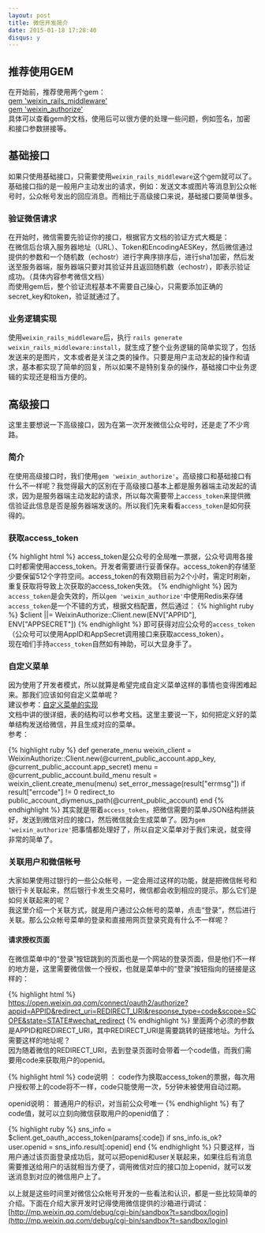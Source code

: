 ```yaml
---
layout: post
title: 微信开发简介
date: 2015-01-18 17:28:40
disqus: y
---
```


## 推荐使用GEM

在开始前，推荐使用两个gem：  
[gem 'weixin_rails_middleware'](https://github.com/lanrion/weixin_rails_middleware)    
[gem 'weixin_authorize'](https://github.com/lanrion/weixin_authorize)   
具体可以查看gem的文档，使用后可以很方便的处理一些问题，例如签名，加密和接口参数拼接等。  

## 基础接口
如果只使用基础接口，只需要使用`weixin_rails_middleware`这个gem就可以了。基础接口指的是一般用户主动发出的请求，例如：发送文本或图片等消息到公众帐号时，公众帐号发出的回应消息。而相比于高级接口来说，基础接口要简单很多。

### 验证微信请求
在开始时，微信需要先验证你的接口，根据官方文档的验证方式大概是：  
在微信后台填入服务器地址（URL）、Token和EncodingAESKey，然后微信通过提供的参数和一个随机数（echostr）进行字典序排序后，进行sha1加密，然后发送至服务器端，服务器端只要对其验证并且返回随机数（echostr），即表示验证成功。（具体内容参考微信文档）   
而使用gem后，整个验证流程基本不需要自己操心，只需要添加正确的secret_key和token，验证就通过了。

### 业务逻辑实现
使用`weixin_rails_middleware`后，执行 `rails generate weixin_rails_middleware:install`，就生成了整个业务逻辑的简单实现了，包括发送来的是图片，文本或者是关注之类的操作。只要是用户主动发起的操作和请求，基本都实现了简单的回复，所以如果不是特别复杂的操作，基础接口中业务逻辑的实现还是相当方便的。

## 高级接口
这里主要想说一下高级接口，因为在第一次开发微信公众号时，还是走了不少弯路。   

### 简介
在使用高级接口时，我们使用`gem 'weixin_authorize'`。高级接口和基础接口有什么不一样呢？我觉得最大的区别在于高级接口基本上都是服务器端主动发起的请求，因为是服务器端主动发起的请求，所以每次需要带上`access_token`来提供微信验证此信息是否是服务器端发送的。所以我们先来看看`access_token`是如何获得的。

### 获取access_token
{% highlight html %}
access_token是公众号的全局唯一票据，公众号调用各接口时都需使用access_token。开发者需要进行妥善保存。access_token的存储至少要保留512个字符空间。access_token的有效期目前为2个小时，需定时刷新，重复获取将导致上次获取的access_token失效。
{% endhighlight %}
因为`access_token`是会失效的，所以`gem 'weixin_authorize'`中使用Redis来存储`access_token`是一个不错的方式，根据文档配置，然后通过：
{% highlight ruby %}
$client ||= WeixinAuthorize::Client.new(ENV["APPID"], ENV["APPSECRET"])
{% endhighlight %}
即可获得对应公众号的`access_token`（公众号可以使用AppID和AppSecret调用接口来获取access_token）。  
现在咱们手持`access_token`自然如有神助，可以大显身手了。

### 自定义菜单
因为使用了开发者模式，所以就算是希望完成自定义菜单这样的事情也变得困难起来。那我们应该如何自定义菜单呢？  
建议参考：[自定义菜单的实现](https://github.com/lanrion/weixin_rails_middleware/wiki/DIY-menu)    
文档中讲的很详细，表的结构可以参考文档。这里主要说一下，如何把定义好的菜单结构发送给微信，并且生成对应的菜单。  
参考：  

{% highlight ruby %}
def generate_menu
  weixin_client = WeixinAuthorize::Client.new(@current_public_account.app_key, @current_public_account.app_secret)
  menu   = @current_public_account.build_menu
  result = weixin_client.create_menu(menu)
  set_error_message(result["errmsg"]) if result["errcode"] != 0
  redirect_to public_account_diymenus_path(@current_public_account)
end
{% endhighlight %} 
其实就是带着`access_token`，把微信需要的菜单JSON结构拼装好，发送到微信对应的接口，然后微信就会生成菜单了。因为`gem 'weixin_authorize'`把事情都处理好了，所以自定义菜单对于我们来说，就变得非常的简单了。

### 关联用户和微信帐号
大家如果使用过银行的一些公众帐号，一定会用过这样的功能，就是把微信帐号和银行卡关联起来，然后银行卡发生交易时，微信都会收到相应的提示。那么它们是如何关联起来的呢？  
我这里介绍一个关联方式，就是用户通过公众帐号的菜单，点击“登录”，然后进行关联。那么公众帐号菜单的登录和直接用网页登录究竟有什么不一样呢？

#### 请求授权页面
在微信菜单中的“登录”按钮跳到的页面也是一个网站的登录页面，但是他们不一样的地方是，这里需要微信做一个授权，也就是菜单中的“登录”按钮指向的链接是这样的： 
 
{% highlight html %}
https://open.weixin.qq.com/connect/oauth2/authorize?appid=APPID&redirect_uri=REDIRECT_URI&response_type=code&scope=SCOPE&state=STATE#wechat_redirect
{% endhighlight %}
里面两个必须的参数是APPID和REDIRECT_URI，其中REDIRECT_URI是需要跳转的链接地址。为什么需要这样的地址呢？   
因为随着微信的REDIRECT_URI，去到登录页面时会带着一个code值，而我们需要用code来获取用户的openid。

{% highlight html %}
code说明 ：
code作为换取access_token的票据，每次用户授权带上的code将不一样，code只能使用一次，5分钟未被使用自动过期。

openid说明：
普通用户的标识，对当前公众号唯一
{% endhighlight %}
有了code值，就可以立刻向微信获取用户的openid值了：

{% highlight ruby %}
sns_info = $client.get_oauth_access_token(params[:code])
if sns_info.is_ok?
  user.openid = sns_info.result[:openid]
end
{% endhighlight %}
只要这样，当用户通过该页面登录成功后，就可以把openid和user关联起来，如果往后有消息需要推送给用户的话就相当方便了，调用微信对应的接口加上openid，就可以发送消息到对应的微信用户上了。 

以上就是这些时间里对微信公众帐号开发的一些看法和认识，都是一些比较简单的介绍。下面在介绍大家开发时记得使用微信提供的沙箱进行调试：
[http://mp.weixin.qq.com/debug/cgi-bin/sandbox?t=sandbox/login](http://mp.weixin.qq.com/debug/cgi-bin/sandbox?t=sandbox/login)

